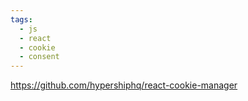 ```yaml
---
tags:
  - js
  - react
  - cookie
  - consent
---
```

https://github.com/hypershiphq/react-cookie-manager

